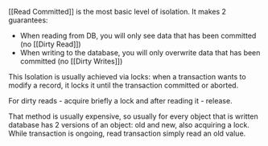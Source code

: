 [[Read Committed]] is the most basic level of isolation. It makes 2 guarantees:
 - When reading from DB, you will only see data that has been committed (no [[Dirty Read]])
 - When writing to the database, you will only overwrite data that has been committed (no [[Dirty Writes]])

This Isolation is usually achieved via locks: when a transaction wants to modify a record, it locks it until the transaction committed or aborted.

For dirty reads - acquire briefly a lock and after reading it - release.

That method is usually expensive, so usually for every object that is written database has 2 versions of an object: old and new, also acquiring a lock. While transaction is ongoing, read transaction simply read an old value.